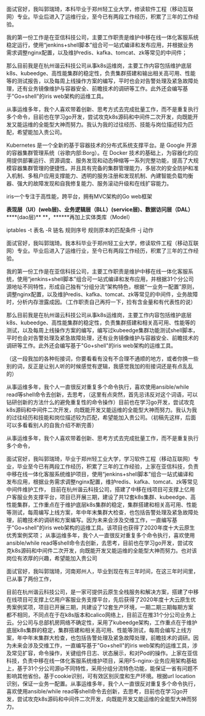 

面试官好，我叫郭瑞琦，本科毕业于郑州轻工业大学，修读软件工程（移动互联网）专业。毕业后进入了运维行业，至今已有两段工作经历，积累了三年的工作经验。

我的第一份工作是在亚信科技公司，主要工作职责是维护中移在线一体化客服系统稳定运行，使用“jenkins+shell脚本”组合可一站式编译和发布应用，并根据业务需求调整nginx配置，以及维护redis、kafka、tomcat、zk等常见的中间件；

那么目前我是在杭州谐云科技公司从事k8s运维岗，主要工作内容包括维护底层k8s、kubeedge、高性能集群的稳定性，负责集群搭建和输出相关高可用、性能等的测试报告，以及每周上线操作方案的编写，平时也会对告警处理及紧急故障处理，还有业务镜像维护与容器安全、前瞻技术的调研等工作。此外还会编写基于"Go+shell"的iris web架构的运维工具。

从事运维多年，我个人喜欢带着创新、思考方式去完成批量工作，而不是重复执行多个命令，目前也在学习go开发，尝试攻克k8s源码和中间件二次开发，向既能开发又能运维的全能型大神而努力。我认为我的过往经历、技能与岗位描述较为匹配，希望能加入贵公司。



Kubernetes 是一个全新的基于容器技术的分布式系统支撑平台。是 Google 开源的容器集群管理系统（谷歌内部:Borg）。在 Docker 技术的基础上，为容器化的应用提供部署运行、资源调度、服务发现和动态伸缩等一系列完整功能，提高了大规模容器集群管理的便捷性。并且具有完备的集群管理能力，多层次的安全防护和准入机制、多租户应用支撑能力、透明的服务注册和发现机制、內建智能负载均衡器、强大的故障发现和自我修复能力、服务滚动升级和在线扩容能力。



iris一个专注于高性能，跨平台，拥有MVC架构的Go web框架

**表现层（UI）(web层)****、业务逻辑层（BLL）(service层)****、数据访问层（DAL）*****\*(dao层)\** \**，\******再加上实体类库（Model）



iptables -t 表名 -R 链名 规则序号 规则原本的匹配条件 -j 动作















 

面试官好，我叫郭瑞琦。我本科毕业于郑州轻工业大学，修读软件工程（移动互联网）专业。毕业后进入了运维行业，至今已有两段工作经历，积累了三年的工作经验。

 

我的第一份工作是在亚信科技公司，主要工作职责是维护中移在线一体化客服系统，使用“jenkins+shell脚本”组合可一站式编译和发布应用，并根据31个分公司源地址不同特性，形成自己独有“分组分流”架构特色，根据“一业务一配置”原则，调整nginx配置，以及维护redis、kafka、tomcat、zk等常见的中间件，业务故障时，分析内存泄露成因。（工作职责自己再捋一下，捡有含金量和有代表性的说）

 

那么目前我是在杭州谐云科技公司从事k8s运维岗，主要工作内容包括维护底层k8s、kubeedge、高性能集群的稳定性，负责集群搭建和相关高可用、性能等的测试，以及每周上线操作方案的编写，编写过kubeedge集群功能测试shell脚本，平时也会对告警处理及紧急故障处理，还有业务镜像维护与容器安全、前瞻技术的调研等工作。此外还会编写基于"Go+shell"的iris web架构的运维工具。

（这一段我加的各种衔接词，你要看看有没有不合理不通顺的地方，或者你换一些别的词，反正是让别人听的时候感觉有逻辑，我感觉我加的衔接词还是有点乱乱的）

 

从事运维多年，我个人一直很反对重复多个命令执行，喜欢使用ansible/while read等shell命令去创新，去思考，（这里有点突然，首先忌讳反对这个词语，可以钻研创新的方法什么的避免重复性的命令操作）目前也在学习go开发，尝试攻克k8s源码和中间件二次开发，向既能开发又能运维的全能型大神而努力。我认为我的过往经历和技能和岗位描述较为匹配，希望能加入贵公司。（初稿先这样，后面可以多看看别人的自我介绍不断完善）

 

从事运维多年，我个人喜欢带着创新、思考方式去完成批量工作，而不是重复执行多个命令，





面试官好，我叫郭瑞琦，毕业于郑州轻工业大学，学习软件工程（移动互联网）专业，毕业至今已有两段工作经历，积累了三年的工作经验，上家在亚信科技，负责中移在线一体化客服系统维护项目，使用“jenkins+shell脚本”组合一站式编译和发布应用，根据业务需求调整nginx配置，维护redis、kafka、tomcat、zk等常见中间件维护工作，
目前在杭州谐云科技公司，搭建了中移在线项目可支撑上亿用户客服业务支撑平台，项目已开展三期，建设了共12套k8s集群、kubeedge、高性能集群，工作重点在于维护底层k8s集群的稳定，集群搭建和相关高可用、性能等测试，每周编写上线方案，年中年末集群大检查，也包括告警处理及紧急故障处理，前瞻技术的调研和方案编写。因为未来会涉及交维工作，一直编写基于"Go+shell"的iris web架构的运维工具。该项目也获得了2020年度十大云原生优秀案例奖项；
从事运维多年，我个人一直很反对重复多个命令执行，喜欢使用ansible/while read等shell命令去创新，去思考，目前也在学习go开发，尝试攻克k8s源码和中间件二次开发，向既能开发又能运维的全能型大神而努力。也对该岗位有浓厚的兴趣，希望能加入贵公司



面试官好，我叫郭瑞琦，河南郑州人，毕业到现在有三年时间，在这三年时间里，已从事了两份工作，

目前在杭州谐云科技公司，是一家可提供云原生全栈服务和解决方案，搭建了中移在线项目可支撑上亿用户客服业务支撑平台，先后获得了2020年度十大云原生优秀案例奖项，项目已开展三期，共建设了12套生产环境，一期二期三期每期方案都不相同，不同点在于在k8s版本和calico网络上，目前正在推31个分公司业务上云。分公司与总部机房网络不确定性，采用了kubeedge架构，工作重点在于维护底层k8s集群的稳定，集群搭建和相关高可用、性能等测试，每周会编写上线方案，年中年末集群大检查，也包括告警处理及紧急故障处理，前瞻技术的调研。因为未来会涉及交维工作，一直编写基于"Go+shell"的iris web架构的运维工具，涉及常见扩容，命令操作，关键组件日志、状态展示，和对Pod的操作。上家在亚信科技，负责中移在线一体化客服系统维护项目，采用F5-nginx-业务应用架构基础上，基于31个分公司源ip不同特性，采用分组分流特色功能，能保证一省有问题不影响其他省份。基于cookie识别，可有效区别灰度和生产环境。根据url location识别，保证一业务一配置。从事运维多年，我个人一直很反对重复多个命令执行，喜欢使用ansible/while read等shell命令去创新，去思考，目前也在学习go开发，尝试攻克k8s源码和中间件二次开发，向既能开发又能运维的全能型大神而努力。